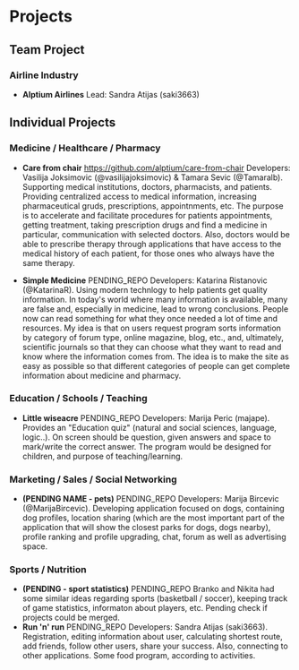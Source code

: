 # Projects

## Team Project

### Airline Industry
* **Alptium Airlines** Lead: Sandra Atijas (saki3663)

## Individual Projects

### Medicine / Healthcare / Pharmacy

* **Care from chair** https://github.com/alptium/care-from-chair Developers: Vasilija Joksimovic (@vasilijajoksimovic) & Tamara Sevic (@Tamaralb). Supporting medical institutions, doctors, pharmacists, and patients. Providing centralized access to medical information, increasing pharmaceutical gruds, prescriptions, appointnments, etc. The purpose is to accelerate and facilitate procedures for patients appointments, getting treatment, taking prescription drugs and find a medicine in particular, communication with selected doctors. Also, doctors would be able to prescribe therapy through applications that have access to the medical history of each patient, for those ones who always have the same therapy.

* **Simple Medicine** PENDING_REPO Developers: Katarina Ristanovic (@KatarinaR). Using modern technlogy to help patients get quality information. In today's world where many information is available, many are false and, especially in medicine, lead to wrong conclusions. People now can read something for what they once needed a lot of time and resources. My idea is that on users request program sorts information by category of forum type, online magazine, blog, etc., and, ultimately, scientific journals so that they can choose what they want to read and know where the information comes from. The idea is to make the site as easy as possible so that different categories of people can get complete information about medicine and pharmacy.

### Education / Schools / Teaching

* **Little wiseacre** PENDING_REPO Developers: Marija Peric (majape). Provides an "Education quiz" (natural and social sciences, language, logic..). On screen should be question, given answers and space to mark/write the correct answer. The program would be designed for children, and purpose of teaching/learning.

### Marketing / Sales / Social Networking

* **(PENDING NAME - pets)** PENDING_REPO Developers: Marija Bircevic (@MarijaBircevic). Developing application focused on dogs, containing dog profiles, location  sharing (which are the most important part of the application that will show the closest parks for dogs, dogs nearby), profile ranking and profile upgrading, chat, forum as well as advertising space.

### Sports / Nutrition

* **(PENDING - sport statistics)** PENDING_REPO Branko and Nikita had some similar ideas regarding sports (basketball / soccer), keeping track of game statistics, informaton about players, etc. Pending check if projects could be merged.
* **Run 'n' run** PENDING_REPO Developers: Sandra Atijas (saki3663). Registration, editing information about user, calculating shortest route, add friends, follow other users, share your success. Also, connecting to other applications. Some food program, according to activities.
